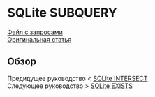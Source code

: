 # SQLite SUBQUERY ######################

[Файл с запросами][querys]   
[Оригинальная статья][origin]

[querys]: ./querys.sql
[origin]: https://www.sqlitetutorial.net/sqlite-subquery/

## Обзор ##############################

Предидущее руководство < [SQLite INTERSECT][prev]  
Следующее руководство > [SQLite EXISTS][next]

[prev]: ../21_Intersect/translate.md
[next]: ../23_Exists/translate.md